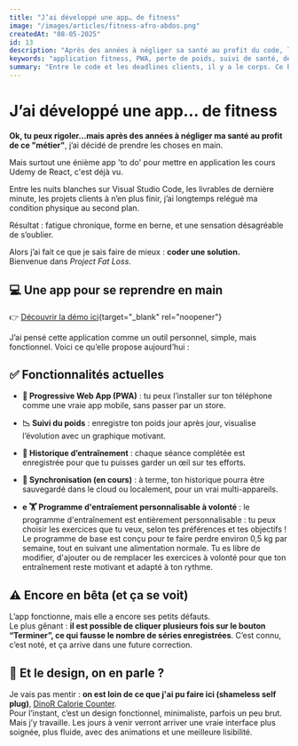 ```yaml
---
title: "J’ai développé une app… de fitness"
image: "/images/articles/fitness-afro-abdos.png"
createdAt: "08-05-2025"
id: 13
description: "Après des années à négliger sa santé au profit du code, l'auteur de ce blog décide de reprendre le contrôle… à sa manière : en développant sa propre application de suivi fitness."
keywords: "application fitness, PWA, perte de poids, suivi de santé, développeur, sport, afro, auto-discipline"
summary: "Entre le code et les deadlines clients, il y a le corps. Ce billet raconte pourquoi et comment j’ai développé ma propre app de fitness, en bêta aujourd’hui, avec un design en chantier mais une vraie volonté derrière."
---
```


# J’ai développé une app… de fitness

**Ok, tu peux rigoler...mais après des années à négliger ma santé au profit de ce "métier"**, j’ai décidé de prendre les choses en main.

Mais surtout une énième app 'to do' pour mettre en application les cours Udemy de React, c'est déjà vu.

Entre les nuits blanches sur Visual Studio Code, les livrables de dernière minute, les projets clients à n’en plus finir, j’ai longtemps relégué ma condition physique au second plan. 

Résultat : fatigue chronique, forme en berne, et une sensation désagréable de s’oublier.

Alors j’ai fait ce que je sais faire de mieux : **coder une solution.**  
Bienvenue dans *Project Fat Loss*.



## 💻 Une app pour se reprendre en main

👉 [Découvrir la démo ici](https://jhouedanou.github.io/projectfatloss/){target="_blank" rel="noopener"}

J’ai pensé cette application comme un outil personnel, simple, mais fonctionnel. Voici ce qu’elle propose aujourd’hui :

## ✅ Fonctionnalités actuelles

- **📲 Progressive Web App (PWA)** : tu peux l’installer sur ton téléphone comme une vraie app mobile, sans passer par un store.
- **📉 Suivi du poids** : enregistre ton poids jour après jour, visualise l’évolution avec un graphique motivant.
- **📓 Historique d’entraînement** : chaque séance complétée est enregistrée pour que tu puisses garder un œil sur tes efforts.
- **🔄 Synchronisation (en cours)** : à terme, ton historique pourra être sauvegardé dans le cloud ou localement, pour un vrai multi-appareils.

- **e 🏋️  Programme d'entraîement personnalisable à volonté** :  le programme d'entraînement est entièrement personnalisable : tu peux choisir les exercices que tu veux, selon tes préférences et tes objectifs !
Le programme de base est conçu pour te faire perdre environ 0,5 kg par semaine, tout en suivant une alimentation normale. Tu es libre de modifier, d'ajouter ou de remplacer les exercices à volonté pour que ton entraînement reste motivant et adapté à ton rythme.

 


## ⚠️ Encore en bêta (et ça se voit)

L’app fonctionne, mais elle a encore ses petits défauts.  
Le plus gênant : **il est possible de cliquer plusieurs fois sur le bouton “Terminer”, ce qui fausse le nombre de séries enregistrées**. C’est connu, c’est noté, et ça arrive dans une future correction.


## 🎨 Et le design, on en parle ?

Je vais pas mentir : **on est loin de ce que j'ai pu faire ici (shameless self plug)**, [DinoR Calorie Counter](https://dinor-calorie-counter-alt.vercel.app/).  
Pour l’instant, c’est un design fonctionnel, minimaliste, parfois un peu brut. Mais j’y travaille. Les jours à venir verront arriver une vraie interface plus soignée, plus fluide, avec des animations et une meilleure lisibilité.



